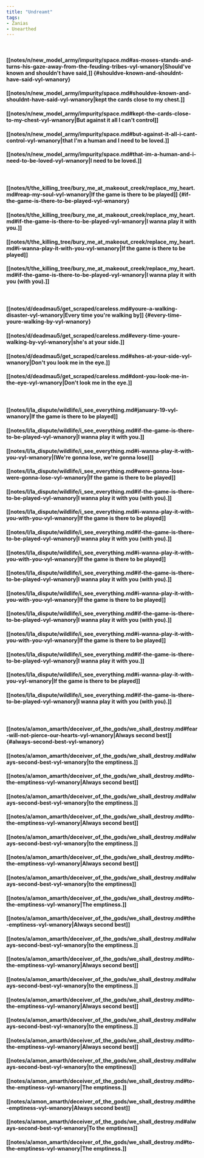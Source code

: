 ```yaml
---
title: "Undreamt"
tags:
- Zanias
- Unearthed
---
```

&nbsp;
#### [[notes/n/new_model_army/impurity/space.md#as-moses-stands-and-turns-his-gaze-away-from-the-feuding-tribes-vyl-wnanory|Should've known and shouldn't have said,]] {#shouldve-known-and-shouldnt-have-said-vyl-wnanory}
#### [[notes/n/new_model_army/impurity/space.md#shouldve-known-and-shouldnt-have-said-vyl-wnanory|kept the cards close to my chest.]]
#### [[notes/n/new_model_army/impurity/space.md#kept-the-cards-close-to-my-chest-vyl-wnanory|But against it all I can't control]]
#### [[notes/n/new_model_army/impurity/space.md#but-against-it-all-i-cant-control-vyl-wnanory|that I'm a human and I need to be loved.]]
#### [[notes/n/new_model_army/impurity/space.md#that-im-a-human-and-i-need-to-be-loved-vyl-wnanory|I need to be loved.]]
&nbsp;
#### [[notes/t/the_killing_tree/bury_me_at_makeout_creek/replace_my_heart.md#reap-my-soul-vyl-wnanory|If the game is there to be played]] {#if-the-game-is-there-to-be-played-vyl-wnanory}
#### [[notes/t/the_killing_tree/bury_me_at_makeout_creek/replace_my_heart.md#if-the-game-is-there-to-be-played-vyl-wnanory|I wanna play it with you.]]
#### [[notes/t/the_killing_tree/bury_me_at_makeout_creek/replace_my_heart.md#i-wanna-play-it-with-you-vyl-wnanory|If the game is there to be played]]
#### [[notes/t/the_killing_tree/bury_me_at_makeout_creek/replace_my_heart.md#if-the-game-is-there-to-be-played-vyl-wnanory|I wanna play it with you (with you).]]
&nbsp;
#### [[notes/d/deadmau5/get_scraped/careless.md#youre-a-walking-disaster-vyl-wnanory|Every time you're walking by]] {#every-time-youre-walking-by-vyl-wnanory}
#### [[notes/d/deadmau5/get_scraped/careless.md#every-time-youre-walking-by-vyl-wnanory|she's at your side.]]
#### [[notes/d/deadmau5/get_scraped/careless.md#shes-at-your-side-vyl-wnanory|Don't you look me in the eye.]]
#### [[notes/d/deadmau5/get_scraped/careless.md#dont-you-look-me-in-the-eye-vyl-wnanory|Don't look me in the eye.]]
&nbsp;
#### [[notes/l/la_dispute/wildlife/i_see_everything.md#january-19-vyl-wnanory|If the game is there to be played]]
#### [[notes/l/la_dispute/wildlife/i_see_everything.md#if-the-game-is-there-to-be-played-vyl-wnanory|I wanna play it with you.]]
#### [[notes/l/la_dispute/wildlife/i_see_everything.md#i-wanna-play-it-with-you-vyl-wnanory|(We're gonna lose, we're gonna lose)]]
#### [[notes/l/la_dispute/wildlife/i_see_everything.md#were-gonna-lose-were-gonna-lose-vyl-wnanory|If the game is there to be played]]
#### [[notes/l/la_dispute/wildlife/i_see_everything.md#if-the-game-is-there-to-be-played-vyl-wnanory|I wanna play it with you (with you).]]
#### [[notes/l/la_dispute/wildlife/i_see_everything.md#i-wanna-play-it-with-you-with-you-vyl-wnanory|If the game is there to be played]]
#### [[notes/l/la_dispute/wildlife/i_see_everything.md#if-the-game-is-there-to-be-played-vyl-wnanory|I wanna play it with you (with you).]]
#### [[notes/l/la_dispute/wildlife/i_see_everything.md#i-wanna-play-it-with-you-with-you-vyl-wnanory|If the game is there to be played]]
#### [[notes/l/la_dispute/wildlife/i_see_everything.md#if-the-game-is-there-to-be-played-vyl-wnanory|I wanna play it with you (with you).]]
#### [[notes/l/la_dispute/wildlife/i_see_everything.md#i-wanna-play-it-with-you-with-you-vyl-wnanory|If the game is there to be played]]
#### [[notes/l/la_dispute/wildlife/i_see_everything.md#if-the-game-is-there-to-be-played-vyl-wnanory|I wanna play it with you (with you).]]
#### [[notes/l/la_dispute/wildlife/i_see_everything.md#i-wanna-play-it-with-you-with-you-vyl-wnanory|If the game is there to be played]]
#### [[notes/l/la_dispute/wildlife/i_see_everything.md#if-the-game-is-there-to-be-played-vyl-wnanory|I wanna play it with you.]]
#### [[notes/l/la_dispute/wildlife/i_see_everything.md#i-wanna-play-it-with-you-vyl-wnanory|If the game is there to be played]]
#### [[notes/l/la_dispute/wildlife/i_see_everything.md#if-the-game-is-there-to-be-played-vyl-wnanory|I wanna play it with you (with you).]]
&nbsp;
#### [[notes/a/amon_amarth/deceiver_of_the_gods/we_shall_destroy.md#fear-will-not-pierce-our-hearts-vyl-wnanory|Always second best]] {#always-second-best-vyl-wnanory}
#### [[notes/a/amon_amarth/deceiver_of_the_gods/we_shall_destroy.md#always-second-best-vyl-wnanory|to the emptiness.]]
#### [[notes/a/amon_amarth/deceiver_of_the_gods/we_shall_destroy.md#to-the-emptiness-vyl-wnanory|Always second best]]
#### [[notes/a/amon_amarth/deceiver_of_the_gods/we_shall_destroy.md#always-second-best-vyl-wnanory|to the emptiness.]]
#### [[notes/a/amon_amarth/deceiver_of_the_gods/we_shall_destroy.md#to-the-emptiness-vyl-wnanory|Always second best]]
#### [[notes/a/amon_amarth/deceiver_of_the_gods/we_shall_destroy.md#always-second-best-vyl-wnanory|to the emptiness.]]
#### [[notes/a/amon_amarth/deceiver_of_the_gods/we_shall_destroy.md#to-the-emptiness-vyl-wnanory|Always second best]]
#### [[notes/a/amon_amarth/deceiver_of_the_gods/we_shall_destroy.md#always-second-best-vyl-wnanory|to the emptiness]]
#### [[notes/a/amon_amarth/deceiver_of_the_gods/we_shall_destroy.md#to-the-emptiness-vyl-wnanory|The emptiness.]]
#### [[notes/a/amon_amarth/deceiver_of_the_gods/we_shall_destroy.md#the-emptiness-vyl-wnanory|Always second best]]
#### [[notes/a/amon_amarth/deceiver_of_the_gods/we_shall_destroy.md#always-second-best-vyl-wnanory|to the emptiness.]]
#### [[notes/a/amon_amarth/deceiver_of_the_gods/we_shall_destroy.md#to-the-emptiness-vyl-wnanory|Always second best]]
#### [[notes/a/amon_amarth/deceiver_of_the_gods/we_shall_destroy.md#always-second-best-vyl-wnanory|to the emptiness.]]
#### [[notes/a/amon_amarth/deceiver_of_the_gods/we_shall_destroy.md#to-the-emptiness-vyl-wnanory|Always second best]]
#### [[notes/a/amon_amarth/deceiver_of_the_gods/we_shall_destroy.md#always-second-best-vyl-wnanory|to the emptiness.]]
#### [[notes/a/amon_amarth/deceiver_of_the_gods/we_shall_destroy.md#to-the-emptiness-vyl-wnanory|Always second best]]
#### [[notes/a/amon_amarth/deceiver_of_the_gods/we_shall_destroy.md#always-second-best-vyl-wnanory|to the emptiness]]
#### [[notes/a/amon_amarth/deceiver_of_the_gods/we_shall_destroy.md#to-the-emptiness-vyl-wnanory|The emptiness.]]
#### [[notes/a/amon_amarth/deceiver_of_the_gods/we_shall_destroy.md#the-emptiness-vyl-wnanory|Always second best]]
#### [[notes/a/amon_amarth/deceiver_of_the_gods/we_shall_destroy.md#always-second-best-vyl-wnanory|To the emptiness]]
#### [[notes/a/amon_amarth/deceiver_of_the_gods/we_shall_destroy.md#to-the-emptiness-vyl-wnanory|The emptiness.]]
